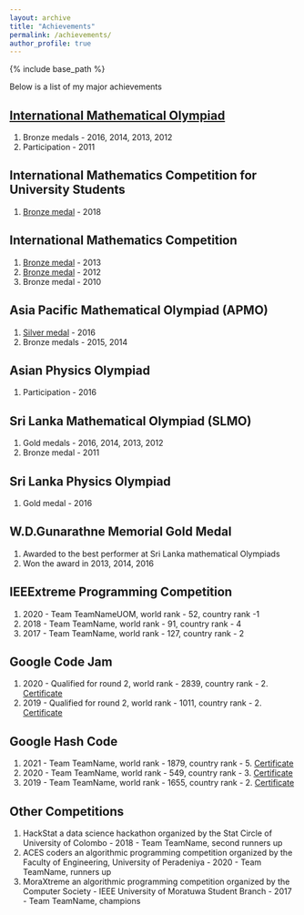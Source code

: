 ```yaml
---
layout: archive
title: "Achievements"
permalink: /achievements/
author_profile: true
---
```


{% include base_path %}

Below is a list of my major achievements

## [International Mathematical Olympiad](http://www.imo-official.org/participant_r.aspx?id=20851)

   1. Bronze medals - 2016, 2014, 2013, 2012
   2. Participation - 2011

## International Mathematics Competition for University Students

   1. [Bronze medal](https://www.imc-math.org.uk/?year=2018&item=results) - 2018 

      
## International Mathematics Competition

   1. [Bronze medal](https://chiuchang.org/imc/en/category/bimc-2013-en/) - 2013
   2. [Bronze medal](https://chiuchang.org/imc/en/category/taimc-2012-en/) - 2012
   3. Bronze medal - 2010
      
## Asia Pacific Mathematical Olympiad (APMO)

   1. [Silver medal](https://www.apmo-official.org/country_report/LKA/2016) - 2016 
   2. Bronze medals - 2015, 2014

## Asian Physics Olympiad

   1. Participation - 2016

## Sri Lanka Mathematical Olympiad (SLMO)

   1. Gold medals - 2016, 2014, 2013, 2012
   2. Bronze medal - 2011

## Sri Lanka Physics Olympiad

   1. Gold medal - 2016

## W.D.Gunarathne Memorial Gold Medal

   1. Awarded to the best performer at Sri Lanka mathematical Olympiads
   2. Won the award in 2013, 2014, 2016

## IEEExtreme Programming Competition

   1. 2020 - Team TeamNameUOM, world rank - 52, country rank -1
   2. 2018 - Team TeamName, world rank - 91, country rank - 4
   3. 2017 - Team TeamName, world rank - 127, country rank - 2

## Google Code Jam

   1. 2020 - Qualified for round 2, world rank - 2839, country rank - 2. [Certificate](http://mevanwijewardena.github.io/files/cert8.pdf)
   2. 2019 - Qualified for round 2, world rank - 1011, country rank - 2. [Certificate](http://mevanwijewardena.github.io/files/cert9.pdf)
		     
## Google Hash Code

   1. 2021 - Team TeamName, world rank - 1879, country rank - 5. [Certificate](http://mevanwijewardena.github.io/files/cert10.pdf)
   2. 2020 - Team TeamName, world rank - 549, country rank - 3. [Certificate](http://mevanwijewardena.github.io/files/cert11.pdf)
   3. 2019 - Team TeamName, world rank - 1655, country rank - 2. [Certificate](http://mevanwijewardena.github.io/files/cert12.pdf)
	           

## Other Competitions

   1. HackStat a data science hackathon organized by the Stat Circle of University of Colombo - 2018 - Team TeamName, second runners up
   2. ACES coders an algorithmic programming competition organized by the Faculty of Engineering, University of Peradeniya - 2020 - Team TeamName, runners up
   3. MoraXtreme an algorithmic programming competition organized by the Computer Society - IEEE University of Moratuwa Student Branch - 2017 -  Team TeamName, champions
